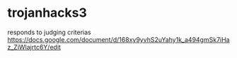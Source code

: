 # trojanhacks3

responds to judging criterias
https://docs.google.com/document/d/168xy9yvhS2uYahy1k_a494gmSk7iHaz_ZiWlajrtc6Y/edit
